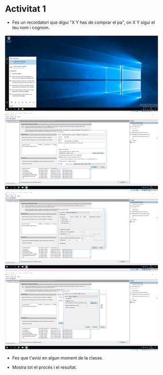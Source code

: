 # Activitat 1

- Fes un recordatori que digui "X Y has de comprar el pa", on X Y sigui el teu nom i cognom.

 <img src="Captura de pantalla 2024-10-10 140217.png" alt="Obrir el Visor d'esdeveniments"/>
  <img src="Captura de pantalla 2024-10-10 140317.png" alt="Obrir el Visor d'esdeveniments"/>
  <img src="Captura de pantalla 2024-10-10 140402.png" alt="Obrir el Visor d'esdeveniments"/>
    <img src="Captura de pantalla 2024-10-10 140424.png" alt="Obrir el Visor d'esdeveniments"/>


- Fes que t'avisi en algun moment de la classe.


- Mostra tot el procés i el resultat.


